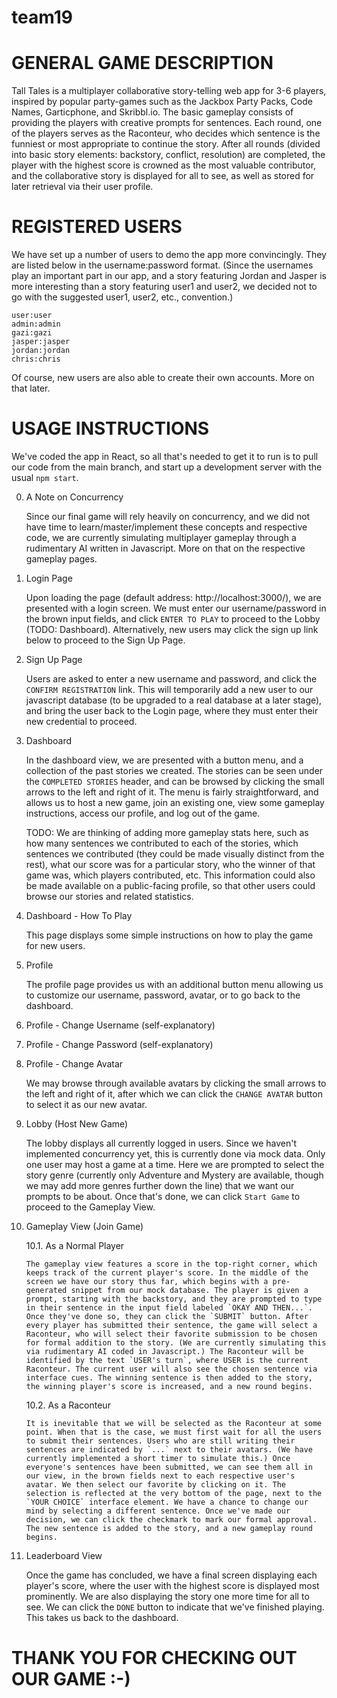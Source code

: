 # team19

GENERAL GAME DESCRIPTION
========================

Tall Tales is a multiplayer collaborative story-telling web app for 3-6 players, inspired by popular party-games such as the Jackbox Party Packs, Code Names, Garticphone, and Skribbl.io. The basic gameplay consists of providing the players with creative prompts for sentences. Each round, one of the players serves as the Raconteur, who decides which sentence is the funniest or most appropriate to continue the story. After all rounds (divided into basic story elements: backstory, conflict, resolution) are completed, the player with the highest score is crowned as the most valuable contributor, and the collaborative story is displayed for all to see, as well as stored for later retrieval via their user profile.

REGISTERED USERS
================

We have set up a number of users to demo the app more convincingly. They are listed below in the username:password format. (Since the usernames play an important part in our app, and a story featuring Jordan and Jasper is more interesting than a story featuring user1 and user2, we decided not to go with the suggested user1, user2, etc., convention.)

	user:user
	admin:admin
	gazi:gazi
	jasper:jasper
	jordan:jordan
	chris:chris

Of course, new users are also able to create their own accounts. More on that later.

USAGE INSTRUCTIONS
==================

We've coded the app in React, so all that's needed to get it to run is to pull our code from the main branch, and start up a development server with the usual `npm start`.

 0. A Note on Concurrency

	Since our final game will rely heavily on concurrency, and we did not have time to learn/master/implement these concepts and respective code, we are currently simulating multiplayer gameplay through a rudimentary AI written in Javascript. More on that on the respective gameplay pages.

 1. Login Page

	Upon loading the page (default address: http://localhost:3000/), we are presented with a login screen. We must enter our username/password in the brown input fields, and click `ENTER TO PLAY` to proceed to the Lobby (TODO: Dashboard). Alternatively, new users may click the sign up link below to proceed to the Sign Up Page.

 2. Sign Up Page

	Users are asked to enter a new username and password, and click the `CONFIRM REGISTRATION` link. This will temporarily add a new user to our javascript database (to be upgraded to a real database at a later stage), and bring the user back to the Login page, where they must enter their new credential to proceed.

 3. Dashboard

	In the dashboard view, we are presented with a button menu, and a collection of the past stories we created. The stories can be seen under the `COMPLETED STORIES` header, and can be browsed by clicking the small arrows to the left and right of it. The menu is fairly straightforward, and allows us to host a new game, join an existing one, view some gameplay instructions, access our profile, and log out of the game. 

    TODO: We are thinking of adding more gameplay stats here, such as how many sentences we contributed to each of the stories, which sentences we contributed (they could be made visually distinct from the rest), what our score was for a particular story, who the winner of that game was, which players contributed, etc. This information could also be made available on a public-facing profile, so that other users could browse our stories and related statistics.

 4. Dashboard - How To Play

	This page displays some simple instructions on how to play the game for new users.

 5. Profile

	The profile page provides us with an additional button menu allowing us to customize our username, password, avatar, or to go back to the dashboard.

 6. Profile - Change Username (self-explanatory)

 7. Profile - Change Password (self-explanatory)

 8. Profile - Change Avatar

	We may browse through available avatars by clicking the small arrows to the left and right of it, after which we can click the `CHANGE AVATAR` button to select it as our new avatar.

 9. Lobby (Host New Game)

	The lobby displays all currently logged in users. Since we haven't implemented concurrency yet, this is currently done via mock data. Only one user may host a game at a time. Here we are prompted to select the story genre (currently only Adventure and Mystery are available, though we may add more genres further down the line) that we want our prompts to be about. Once that's done, we can click `Start Game` to proceed to the Gameplay View.

10. Gameplay View (Join Game)
	
    10.1. As a Normal Player

		The gameplay view features a score in the top-right corner, which keeps track of the current player's score. In the middle of the screen we have our story thus far, which begins with a pre-generated snippet from our mock database. The player is given a prompt, starting with the backstory, and they are prompted to type in their sentence in the input field labeled `OKAY AND THEN...`. Once they've done so, they can click the `SUBMIT` button. After every player has submitted their sentence, the game will select a Raconteur, who will select their favorite submission to be chosen for formal addition to the story. (We are currently simulating this via rudimentary AI coded in Javascript.) The Raconteur will be identified by the text `USER's turn`, where USER is the current Raconteur. The current user will also see the chosen sentence via interface cues. The winning sentence is then added to the story, the winning player's score is increased, and a new round begins. 

    10.2. As a Raconteur

		It is inevitable that we will be selected as the Raconteur at some point. When that is the case, we must first wait for all the users to submit their sentences. Users who are still writing their sentences are indicated by `...` next to their avatars. (We have currently implemented a short timer to simulate this.) Once everyone's sentences have been submitted, we can see them all in our view, in the brown fields next to each respective user's avatar. We then select our favorite by clicking on it. The selection is reflected at the very bottom of the page, next to the `YOUR CHOICE` interface element. We have a chance to change our mind by selecting a different sentence. Once we've made our decision, we can click the checkmark to mark our formal approval. The new sentence is added to the story, and a new gameplay round begins.

11. Leaderboard View

	Once the game has concluded, we have a final screen displaying each player's score, where the user with the highest score is displayed most prominently. We are also displaying the story one more time for all to see. We can click the `DONE` button to indicate that we've finished playing. This takes us back to the dashboard.

THANK YOU FOR CHECKING OUT OUR GAME :-)
=======================================
